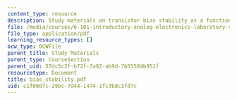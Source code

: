 ```yaml
---
content_type: resource
description: Study materials on transistor bias stability as a function of ?F variations.
file: /media/courses/6-101-introductory-analog-electronics-laboratory-spring-2007/c1f00d7c29bc7d4414741fc3b8c3fd7c_bias_stability.pdf
file_type: application/pdf
learning_resource_types: []
ocw_type: OCWFile
parent_title: Study Materials
parent_type: CourseSection
parent_uid: 57dc5c2f-b72f-7a02-ab9d-7b55504b951f
resourcetype: Document
title: bias_stability.pdf
uid: c1f00d7c-29bc-7d44-1474-1fc3b8c3fd7c
---
```

